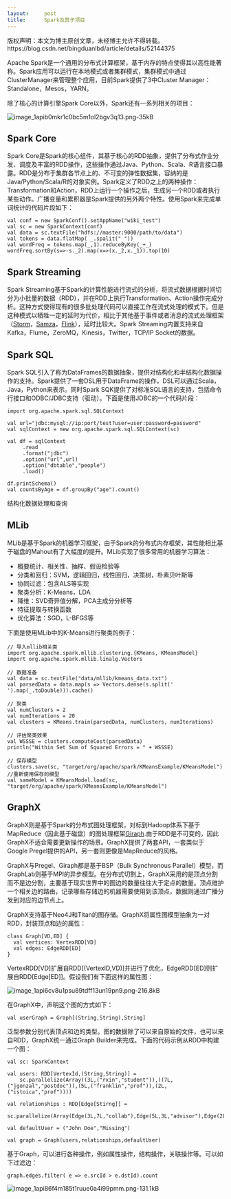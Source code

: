 ```yaml
---
layout:     post
title:      Spark及其子项目
---
```

<div id="article_content" class="article_content clearfix csdn-tracking-statistics" data-pid="blog" data-mod="popu_307" data-dsm="post">
								<div class="article-copyright">
					版权声明：本文为博主原创文章，未经博主允许不得转载。					https://blog.csdn.net/bingduanlbd/article/details/52144375				</div>
								            <div id="content_views" class="markdown_views prism-atom-one-dark">
							<!-- flowchart 箭头图标 勿删 -->
							<svg xmlns="http://www.w3.org/2000/svg" style="display: none;"><path stroke-linecap="round" d="M5,0 0,2.5 5,5z" id="raphael-marker-block" style="-webkit-tap-highlight-color: rgba(0, 0, 0, 0);"></path></svg>
							<p>Apache Spark是一个通用的分布式计算框架，基于内存的特点使得其以高性能著称。Spark应用可以运行在本地模式或者集群模式，集群模式中通过ClusterManager来管理整个应用，目前Spark提供了3中Cluster Manager：Standalone，Mesos，YARN。</p>

<p>除了核心的计算引擎Spark Core以外，Spark还有一系列相关的项目：</p>

<p><img src="http://static.zybuluo.com/BrandonLin/t6r0z0jqg4t9yi3qzihthkmn/image_1apib0mkr1c0bc5m1ol2bgv3q13.png" alt="image_1apib0mkr1c0bc5m1ol2bgv3q13.png-35kB" title=""></p>

<h2 id="spark-core">Spark Core</h2>

<p>Spark Core是Spark的核心组件，其基于核心的RDD抽象，提供了分布式作业分发、调度及丰富的RDD操作，这些操作通过Java、Python、Scala、R语言接口暴露。RDD是分布于集群各节点上的、不可变的弹性数据集，容纳的是Java/Python/Scala/R的对象实例。Spark定义了RDD之上的两种操作：Transformation和Action，RDD上运行一个操作之后，生成另一个RDD或者执行某些动作。广播变量和累积器是Spark提供的另外两个特性。使用Spark来完成单词统计的代码片段如下：</p>



<pre class="prettyprint"><code class="language-scala hljs "><span class="hljs-keyword">val</span> conf = <span class="hljs-keyword">new</span> SparkConf().setAppName(<span class="hljs-string">"wiki_test"</span>)
<span class="hljs-keyword">val</span> sc = <span class="hljs-keyword">new</span> SparkContext(conf)
<span class="hljs-keyword">val</span> data = sc.textFile(<span class="hljs-string">"hdfs://master:9000/path/to/data"</span>)
<span class="hljs-keyword">val</span> tokens = data.flatMap( _.spalit(<span class="hljs-string">" "</span>))
<span class="hljs-keyword">val</span> wordFreq = tokens.map(_,<span class="hljs-number">1</span>).reduceByKey(_+_)
wordFreq.sortBy(s=&gt;-s._2).map(x=&gt;(x._2,x._1)).top(<span class="hljs-number">10</span>)</code></pre>



<h2 id="spark-streaming">Spark Streaming</h2>

<p>Spark Streaming基于Spark的计算性能进行流式的分析，将流式数据根据时间切分为小批量的数据（RDD），并在RDD上执行Transformation、Action操作完成分析。这种方式使得现有的很多批处理代码可以直接工作在流式处理的模式下。但是这种模式以牺牲一定的延时为代价，相比于其他基于事件或者消息的流式处理框架（<a href="https://storm.apache.org" rel="nofollow">Storm</a>，<a href="https://samza.apache.org/" rel="nofollow">Samza</a>，<a href="https://flink.apache.org/" rel="nofollow">Flink</a>），延时比较大。Spark Streaming内置支持来自Kafka，Flume，ZeroMQ，Kinesis，Twitter，TCP/IP Socket的数据。</p>



<h2 id="spark-sql">Spark SQL</h2>

<p>Spark SQL引入了称为DataFrames的数据抽象，提供对结构化和半结构化数据操作的支持。Spark提供了一套DSL用于DataFrame的操作，DSL可以通过Scala，Java，Python来表示。同时Spark SQK提供了对标准SQL语言的支持，包括命令行接口和ODBC/JDBC支持（驱动）。下面是使用JDBC的一个代码片段：</p>



<pre class="prettyprint"><code class="language-scala hljs "><span class="hljs-keyword">import</span> org.apache.spark.sql.SQLContext

<span class="hljs-keyword">val</span> url=<span class="hljs-string">"jdbc:mysql://ip:port/test?user=user:password=password"</span>
<span class="hljs-keyword">val</span> sqlContext = <span class="hljs-keyword">new</span> org.apache.spark.sql.SQLContext(sc)

<span class="hljs-keyword">val</span> df = sqlContext
     .read
     .format(<span class="hljs-string">"jdbc"</span>)
     .option(<span class="hljs-string">"url"</span>,url)
     .option(<span class="hljs-string">"dbtable"</span>,<span class="hljs-string">"people"</span>)
     .load()

df.printSchema()
<span class="hljs-keyword">val</span> countsByAge = df.groupBy(<span class="hljs-string">"age"</span>).count()</code></pre>

<p>结构化数据处理和查询</p>



<h2 id="mlib">MLib</h2>

<p>MLib是基于Spark的机器学习框架，由于Spark的分布式内存框架，其性能相比基于磁盘的Mahout有了大幅度的提升。MLib实现了很多常用的机器学习算法：</p>

<ul>
<li>概要统计、相关性、抽样、假设检验等</li>
<li>分类和回归：SVM，逻辑回归，线性回归，决策树，朴素贝叶斯等</li>
<li>协同过滤：包含ALS等实现</li>
<li>聚类分析：K-Means，LDA</li>
<li>降维：SVD奇异值分解，PCA主成分分析等</li>
<li>特征提取与转换函数</li>
<li>优化算法：SGD，L-BFGS等</li>
</ul>

<p>下面是使用MLib中的K-Means进行聚类的例子：</p>



<pre class="prettyprint"><code class=" hljs avrasm">// 导入mllib相关类
import org<span class="hljs-preprocessor">.apache</span><span class="hljs-preprocessor">.spark</span><span class="hljs-preprocessor">.mllib</span><span class="hljs-preprocessor">.clustering</span>.{KMeans, KMeansModel}
import org<span class="hljs-preprocessor">.apache</span><span class="hljs-preprocessor">.spark</span><span class="hljs-preprocessor">.mllib</span><span class="hljs-preprocessor">.linalg</span><span class="hljs-preprocessor">.Vectors</span>

// 数据准备
val data = sc<span class="hljs-preprocessor">.textFile</span>(<span class="hljs-string">"data/mllib/kmeans_data.txt"</span>)
val parsedData = data<span class="hljs-preprocessor">.map</span>(s =&gt; Vectors<span class="hljs-preprocessor">.dense</span>(s<span class="hljs-preprocessor">.split</span>(<span class="hljs-string">' '</span>)<span class="hljs-preprocessor">.map</span>(_<span class="hljs-preprocessor">.toDouble</span>)))<span class="hljs-preprocessor">.cache</span>()

// 聚类
val numClusters = <span class="hljs-number">2</span>
val numIterations = <span class="hljs-number">20</span>
val clusters = KMeans<span class="hljs-preprocessor">.train</span>(parsedData, numClusters, numIterations)

// 评估聚类效果
val WSSSE = clusters<span class="hljs-preprocessor">.computeCost</span>(parsedData)
println(<span class="hljs-string">"Within Set Sum of Squared Errors = "</span> + WSSSE)

// 保存模型
clusters<span class="hljs-preprocessor">.save</span>(sc, <span class="hljs-string">"target/org/apache/spark/KMeansExample/KMeansModel"</span>)
//重新使用保存的模型
val sameModel = KMeansModel<span class="hljs-preprocessor">.load</span>(sc, <span class="hljs-string">"target/org/apache/spark/KMeansExample/KMeansModel"</span>)
</code></pre>



<h2 id="graphx">GraphX</h2>

<p>GraphX则是基于Spark的分布式图处理框架，对标到Hadoop体系下基于MapReduce（因此基于磁盘）的图处理框架<a href="http://giraph.apache.org/" rel="nofollow">Giraph</a>.由于RDD是不可变的，因此GraphX不适合需要更新操作的场景。GraphX提供了两套API，一套类似于Google Pregel提供的API，另一套则更像是MapReduce的风格。</p>

<p>GraphX与Pregel、Giraph都是基于BSP（Bulk Synchronous Parallel）模型，而GraphLab则基于MPI的异步模型。在分布式切割上，GraphX采用的是顶点分割而不是边分割，主要基于现实世界中的图边的数量往往大于定点的数量。顶点维护一个相关边的路由，记录哪些存储边的机器需要使用到该顶点，数据则通过广播分发到对应的边节点上。</p>

<p>GraphX支持基于Neo4J和Titan的图存储。GraphX将属性图模型抽象为一对RDD，封装顶点和边的属性：</p>



<pre class="prettyprint"><code class="language-scala hljs "><span class="hljs-class"><span class="hljs-keyword">class</span> <span class="hljs-title">Graph</span>[<span class="hljs-title">VD</span>,<span class="hljs-title">ED</span>] {</span>
  <span class="hljs-keyword">val</span> vertices: VertexRDD[VD]
  <span class="hljs-keyword">val</span> edges: EdgeRDD[ED]
}</code></pre>

<p>VertexRDD[VD]扩展自RDD[(VertexID,VD)]并进行了优化，EdgeRDD[ED]则扩展自RDD[Edge[ED]]。假设我们有下面这样的属性图：</p>

<p><img src="http://static.zybuluo.com/BrandonLin/9i2vusw2d3dlovdyeanb1pyy/image_1api6cv8u1psu89tdff13un19pn9.png" alt="image_1api6cv8u1psu89tdff13un19pn9.png-216.8kB" title=""></p>

<p>在GraphX中，声明这个图的方式如下：</p>



<pre class="prettyprint"><code class="language-scala hljs "><span class="hljs-keyword">val</span> userGraph = Graph[(String,String),String]</code></pre>

<p>泛型参数分别代表顶点和边的类型。图的数据除了可以来自原始的文件，也可以来自RDD，GraphX统一通过Graph Builder来完成。下面的代码示例从RDD中构建一个图：</p>



<pre class="prettyprint"><code class=" hljs cpp">val sc: SparkContext

val users: RDD[VertexId,(String,String)] =
    sc.parallelize(Array((<span class="hljs-number">3L</span>,(<span class="hljs-string">"rxin"</span>,<span class="hljs-string">"student"</span>)),((<span class="hljs-number">7L</span>,(<span class="hljs-string">"jgonzal"</span>,<span class="hljs-string">"postdoc"</span>)),(<span class="hljs-number">5L</span>,(<span class="hljs-string">"franklin"</span>,<span class="hljs-string">"prof"</span>)),(<span class="hljs-number">2L</span>,(<span class="hljs-string">"istoica"</span>,<span class="hljs-string">"prof"</span>))))

val relationships : RDD[Edge[Stirng]] =
    sc.parallelize(Array(Edge(<span class="hljs-number">3L</span>,<span class="hljs-number">7L</span>,<span class="hljs-string">"collab"</span>),Edge(<span class="hljs-number">5L</span>,<span class="hljs-number">3L</span>,<span class="hljs-string">"advisor"</span>),Edge(<span class="hljs-number">2L</span>,<span class="hljs-number">5L</span>,<span class="hljs-string">"colleague"</span>),Edge(<span class="hljs-number">5L</span>,<span class="hljs-number">7L</span>,<span class="hljs-string">"pi"</span>)))

val defaultUser = (<span class="hljs-string">"John Doe"</span>,<span class="hljs-string">"Missing"</span>)

val graph = Graph(users,relationships,defaultUser)</code></pre>

<p>基于Graph，可以进行各种操作，例如属性操作，结构操作，关联操作等。可以如下过滤边：</p>



<pre class="prettyprint"><code class=" hljs avrasm">graph<span class="hljs-preprocessor">.edges</span><span class="hljs-preprocessor">.filter</span>( e =&gt; e<span class="hljs-preprocessor">.srcId</span> &gt; e<span class="hljs-preprocessor">.dstId</span>)<span class="hljs-preprocessor">.count</span></code></pre>

<p><img src="http://static.zybuluo.com/BrandonLin/anwxpk7vhkpjihhf8klr9vbc/image_1api86f4m185t1ruue0a4i99pmm.png" alt="image_1api86f4m185t1ruue0a4i99pmm.png-131.1kB" title=""></p>            </div>
						<link href="https://csdnimg.cn/release/phoenix/mdeditor/markdown_views-9e5741c4b9.css" rel="stylesheet">
                </div>